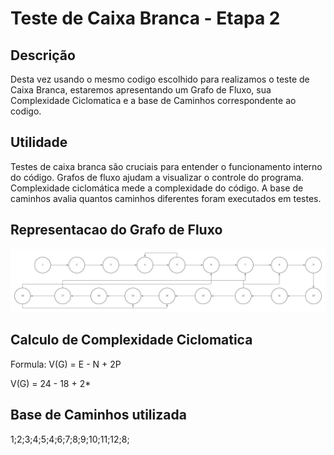 # Teste de Caixa Branca - Etapa 2

## Descrição
Desta vez usando o mesmo codigo escolhido para realizamos o teste de Caixa Branca, estaremos apresentando um Grafo de Fluxo, sua Complexidade Ciclomatica e a base de Caminhos correspondente ao codigo.

## Utilidade
Testes de caixa branca são cruciais para entender o funcionamento interno do código. Grafos de fluxo ajudam a visualizar o controle do programa. Complexidade ciclomática mede a complexidade do código. A base de caminhos avalia quantos caminhos diferentes foram executados em testes.

## Representacao do Grafo de Fluxo
![Grafo de Fluxo](grafo_fluxo.jpeg)

## Calculo de Complexidade Ciclomatica
Formula: V(G) = E - N + 2P

V(G) = 24 - 18 + 2*

## Base de Caminhos utilizada
1;2;3;4;5;4;6;7;8;9;10;11;12;8;
